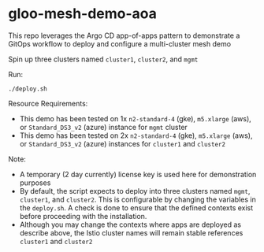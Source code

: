 # gloo-mesh-demo-aoa
This repo leverages the Argo CD app-of-apps pattern to demonstrate a GitOps workflow to deploy and configure a multi-cluster mesh demo
 
Spin up three clusters named `cluster1`, `cluster2`, and `mgmt`

Run:
```
./deploy.sh
```

Resource Requirements:
- This demo has been tested on 1x `n2-standard-4` (gke), `m5.xlarge` (aws), or `Standard_DS3_v2` (azure) instance for `mgmt` cluster
- This demo has been tested on 2x `n2-standard-4` (gke), `m5.xlarge` (aws), or `Standard_DS3_v2` (azure) instances for `cluster1` and `cluster2`

Note:
- A temporary (2 day currently) license key is used here for demonstration purposes
- By default, the script expects to deploy into three clusters named `mgmt`, `cluster1`, and `cluster2`. This is configurable by changing the variables in the `deploy.sh`. A check is done to ensure that the defined contexts exist before proceeding with the installation.
- Although you may change the contexts where apps are deployed as describe above, the Istio cluster names will remain stable references `cluster1` and `cluster2`